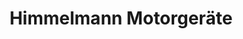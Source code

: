 ---
title: "Himmelmann Motorgeräte"
url: /tangermuende/himmelmann-motorgeraete/
shop: Platzpflege
---